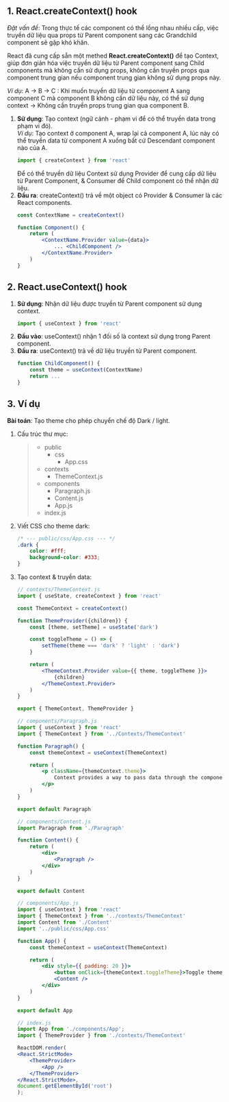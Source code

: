 ## 1. React.createContext() hook

*Đặt vấn đề*: Trong thực tế các component có thể lồng nhau nhiều cấp, việc truyền dữ liệu qua props từ Parent component sang các Grandchild component sẽ gặp khó khăn.  

React đã cung cấp sẵn một methed **React.createContext()** để tạo Context, giúp đơn giản hóa việc truyền dữ liệu từ Parent component sang Child components mà không cần sử dụng props, không cần truyền props qua component trung gian nếu component trung gian không sử dụng props này.  

*Ví dụ*: A -> B -> C : Khi muốn truyền dữ liệu từ component A sang component C mà component B không cần dữ liệu này, có thể sử dụng context -> Không cần truyền props trung gian qua component B.  

1. **Sử dụng**: Tạo context (ngữ cảnh - phạm vi để có thể truyền data trong phạm vi đó).  
    *Ví dụ*: Tạo context ở component A, wrap lại cả component A, lúc này có thể truyền data từ component A xuống bất cứ Descendant component nào của A.  
    ```jsx
    import { createContext } from 'react'
    ```  
    Để có thể truyền dữ liệu Context sử dụng Provider để cung cấp dữ liệu từ Parent Component, & Consumer để Child component có thể nhận dữ liệu.  
2. **Đầu ra**: createContext() trả về một object có Provider & Consumer là các React components.  
    ```jsx
    const ContextName = createContext()

    function Component() {
        return (
            <ContextName.Provider value={data}>
                ... <ChildComponent />
            </ContextName.Provider>
        )
    }
    ```  


## 2. React.useContext() hook  

1. **Sử dụng**: Nhận dữ liệu được truyền từ Parent component sử dụng context.  
    ```jsx
    import { useContext } from 'react'
    ```
2. **Đầu vào**: useContext() nhận 1 đối số là context sử dụng trong Parent component.  
3. **Đầu ra**: useContext() trả về dữ liệu truyền từ Parent component.  
    ```jsx
    function ChildComponent() {
        const theme = useContext(ContextName)
        return ...
    }
    ```


## 3. Ví dụ

**Bài toán**: Tạo theme cho phép chuyển chế độ Dark / light.  

1. Cấu trúc thư mục:  
    >- public
    >   - css  
    >       - App.css
    >- contexts
    >   - ThemeContext.js
    >- components
    >   - Paragraph.js
    >   - Content.js
    >   - App.js
    >- index.js  

2. Viết CSS cho theme dark:  
    ```css
    /* --- public/css/App.css --- */
    .dark {
        color: #fff;
        background-color: #333;
    }
    ```

3. Tạo context & truyền data:  
    ```jsx
    // contexts/ThemeContext.js
    import { useState, createContext } from 'react'

    const ThemeContext = createContext()

    function ThemeProvider({children}) {
        const [theme, setTheme] = useState('dark')

        const toggleTheme = () => {
            setTheme(theme === 'dark' ? 'light' : 'dark')
        }

        return (
            <ThemeContext.Provider value={{ theme, toggleTheme }}>
                {children}
            </ThemeContext.Provider>
        )
    }

    export { ThemeContext, ThemeProvider }

    // components/Paragraph.js
    import { useContext } from 'react'
    import { ThemeContext } from '../Contexts/ThemeContext'

    function Paragraph() {
        const themeContext = useContext(ThemeContext)

        return (
            <p className={themeContext.theme}>
                Context provides a way to pass data through the component tree without having to pass props down manually every level.
            </p>
        )
    }

    export default Paragraph

    // components/Content.js
    import Paragraph from './Paragraph'

    function Content() {
        return (
            <div>
                <Paragraph />
            </div>
        )
    }

    export default Content

    // components/App.js
    import { useContext } from 'react'
    import { ThemeContext } from '../contexts/ThemeContext'
    import Content from './Content'
    import '../public/css/App.css'

    function App() {
        const themeContext = useContext(ThemeContext)

        return (
            <div style={{ padding: 20 }}>
                <button onClick={themeContext.toggleTheme}>Toggle theme</button>
                <Content />
            </div>
        )
    }

    export default App

    // index.js
    import App from './components/App';
    import { ThemeProvider } from './contexts/ThemeContext'

    ReactDOM.render(
    <React.StrictMode>
        <ThemeProvider>
            <App />
        </ThemeProvider>
    </React.StrictMode>,
    document.getElementById('root')
    );
    ```